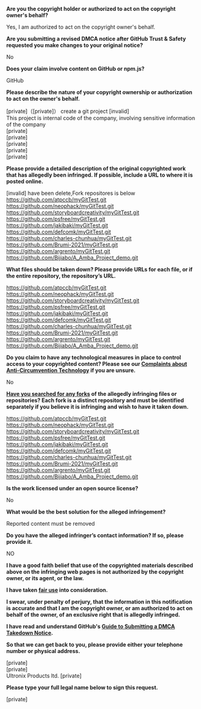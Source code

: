 **Are you the copyright holder or authorized to act on the copyright owner's behalf?**  
  
Yes, I am authorized to act on the copyright owner's behalf.  
  
**Are you submitting a revised DMCA notice after GitHub Trust & Safety requested you make changes to your original notice?**  
  
No  
  
**Does your claim involve content on GitHub or npm.js?**  
  
GitHub  
  
**Please describe the nature of your copyright ownership or authorization to act on the owner's behalf.**  
  
[private]（[private]） create a git project [invalid]   
This project is internal code of the company, involving sensitive information of the company  
[private]  
[private]  
[private]  
[private]  
[private]  
  
**Please provide a detailed description of the original copyrighted work that has allegedly been infringed. If possible, include a URL to where it is posted online.**  
  
[invalid] have been delete,Fork repositores is below  
https://github.com/atpccb/myGitTest.git  
https://github.com/neophack/myGitTest.git  
https://github.com/storyboardcreativity/myGitTest.git  
https://github.com/psfree/myGitTest.git  
https://github.com/jakibaki/myGitTest.git  
https://github.com/defcomk/myGitTest.git  
https://github.com/charles-chunhua/myGitTest.git  
https://github.com/Brumi-2021/myGitTest.git  
https://github.com/argrento/myGitTest.git  
https://github.com/Bijiabo/A_Amba_Project_demo.git  
  
**What files should be taken down? Please provide URLs for each file, or if the entire repository, the repository’s URL.**  
  
https://github.com/atpccb/myGitTest.git  
https://github.com/neophack/myGitTest.git  
https://github.com/storyboardcreativity/myGitTest.git  
https://github.com/psfree/myGitTest.git  
https://github.com/jakibaki/myGitTest.git  
https://github.com/defcomk/myGitTest.git  
https://github.com/charles-chunhua/myGitTest.git  
https://github.com/Brumi-2021/myGitTest.git  
https://github.com/argrento/myGitTest.git  
https://github.com/Bijiabo/A_Amba_Project_demo.git  
  
**Do you claim to have any technological measures in place to control access to your copyrighted content? Please see our <a href="https://docs.github.com/articles/guide-to-submitting-a-dmca-takedown-notice#complaints-about-anti-circumvention-technology">Complaints about Anti-Circumvention Technology</a> if you are unsure.**  
  
No  
  
**<a href="https://docs.github.com/articles/dmca-takedown-policy#b-what-about-forks-or-whats-a-fork">Have you searched for any forks</a> of the allegedly infringing files or repositories? Each fork is a distinct repository and must be identified separately if you believe it is infringing and wish to have it taken down.**  
  
https://github.com/atpccb/myGitTest.git  
https://github.com/neophack/myGitTest.git  
https://github.com/storyboardcreativity/myGitTest.git  
https://github.com/psfree/myGitTest.git  
https://github.com/jakibaki/myGitTest.git  
https://github.com/defcomk/myGitTest.git  
https://github.com/charles-chunhua/myGitTest.git  
https://github.com/Brumi-2021/myGitTest.git  
https://github.com/argrento/myGitTest.git  
https://github.com/Bijiabo/A_Amba_Project_demo.git  
  
**Is the work licensed under an open source license?**  
  
No  
  
**What would be the best solution for the alleged infringement?**  
  
Reported content must be removed  
  
**Do you have the alleged infringer’s contact information? If so, please provide it.**  
  
NO  
  
**I have a good faith belief that use of the copyrighted materials described above on the infringing web pages is not authorized by the copyright owner, or its agent, or the law.**  
  
**I have taken <a href="https://www.lumendatabase.org/topics/22">fair use</a> into consideration.**  
  
**I swear, under penalty of perjury, that the information in this notification is accurate and that I am the copyright owner, or am authorized to act on behalf of the owner, of an exclusive right that is allegedly infringed.**  
  
**I have read and understand GitHub's <a href="https://docs.github.com/articles/guide-to-submitting-a-dmca-takedown-notice/">Guide to Submitting a DMCA Takedown Notice</a>.**  
  
**So that we can get back to you, please provide either your telephone number or physical address.**  
  
[private]  
[private]  
Ultronix Products ltd. [private]  
  
**Please type your full legal name below to sign this request.**  
  
[private]  
